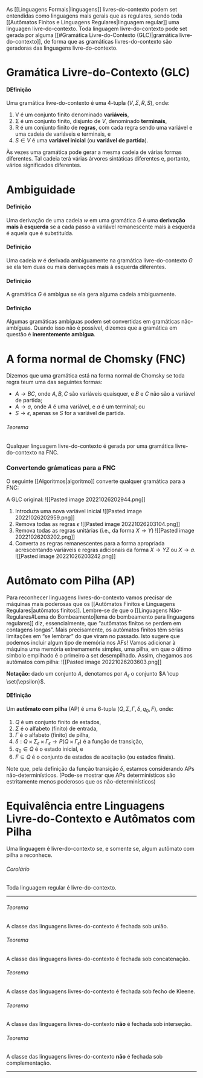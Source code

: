 As [[Linguagens Formais|linguagens]] livres-do-contexto podem set entendidas como linguagens mais gerais que as regulares, sendo toda [[Autômatos Finitos e Linguagens Regulares|linguagem regular]] uma linguagen livre-do-contexto.
Toda linguagem livre-do-contexto pode set gerada por alguma [[#Gramática Livre-do-Contexto (GLC)|gramática livre-do-contexto]], de forma que as gramáticas livres-do-contexto são geradoras das linguagens livre-do-contexto.

# Gramática Livre-do-Contexto (GLC)
#### DEfinição
Uma gramática livre-do-contexto é uma 4-tupla $(V, \Sigma, R, S)$, onde: 
1. V é um conjunto finito denominado **variáveis**, 
2. Σ é um conjunto finito, disjunto de $V$, denominado **terminais**, 
3. R é um conjunto finito de **regras**, com cada regra sendo uma variável e uma cadeia de variáveis e terminais, e 
4. $S ∈ V$ é uma **variável inicial** (ou **variável de partida**).

Às vezes uma gramática pode gerar a mesma cadeia de várias formas diferentes. Tal cadeia terá várias árvores sintáticas diferentes e, portanto, vários significados diferentes.

# Ambiguidade
#### Definição
Uma derivação de uma cadeia $w$ em uma gramática $G$ é uma **derivação mais à esquerda** se a cada passo a variável remanescente mais à esquerda é aquela que é substituída.

#### Definição
Uma cadeia $w$ é derivada ambiguamente na gramática livre-do-contexto $G$ se ela tem duas ou mais derivações mais à esquerda diferentes.

#### Definição
A gramática $G$ é ambígua se ela gera alguma cadeia ambiguamente.

#### Definição
Algumas gramáticas ambíguas podem set convertidas em gramáticas não-ambíguas. Quando isso não é possível, dizemos que a gramática em questão é **inerentemente ambígua**.

# A forma normal de Chomsky (FNC)
Dizemos que uma gramática está na forma normal de Chomsky se toda regra teum uma das seguintes formas:
- $A\to BC$, onde $A,B,C$ são variáveis quaisquer, e $B$ e $C$ não são a variável de partida;
- $A\to a$, onde $A$ é uma variável, e $a$ é um terminal; ou
- $S\to\epsilon$, apenas se $S$ for a variável de partida.

###### Teorema
Qualquer linguagem livre-do-contexto é gerada por uma gramática livre-do-contexto na FNC.

### Convertendo grámaticas para a FNC
O seguinte [[Algoritmos|algoritmo]] converte qualquer gramática para a FNC:

A GLC original:
![[Pasted image 20221026202944.png]]

1. Introduza uma nova variável inicial
![[Pasted image 20221026202959.png]]
2. Remova todas as regras $\epsilon$
![[Pasted image 20221026203104.png]]
3. Remova todas as regras unitárias (i.e., da forma $X \to Y$)
![[Pasted image 20221026203202.png]]
4. Converta as regras remanescentes para a forma apropriada acrescentando variáveis e regras adicionais da forma $X → YZ$ ou $X → a$.
![[Pasted image 20221026203242.png]]

# Autômato com Pilha (AP)
Para reconhecer linguagens livres-do-contexto vamos precisar de máquinas mais poderosas que os [[Autômatos Finitos e Linguagens Regulares|autômatos finitos]].
Lembre-se de que o [[Linguagens Não-Regulares#Lema do Bombeamento|lema do bombeamento para linguagens regulares]] diz, essencialmente, que “autômatos finitos se perdem em contagens longas”. Mais precisamente, os autômatos finitos têm sérias limitações em “se lembrar” do que viram no passado. Isto sugere que podemos incluir algum tipo de memória nos AFs! Vamos adicionar à máquina uma memória extremamente simples, uma pilha, em que o último símbolo empilhado é o primeiro a set desempilhado. Assim, chegamos aos autômatos com pilha:
![[Pasted image 20221026203603.png]]

**Notação:** dado um conjunto $A$, denotamos por $A_\epsilon$ o conjunto $A \cup \set{\epsilon}$.
#### DEfinição
Um **autômato com pilha** (AP) é uma 6-tupla $(Q, \Sigma, \Gamma, \delta, q_0, F)$, onde:
1. $Q$ é um conjunto finito de estados, 
2. $\Sigma$ é o alfabeto (finito) de entrada, 
3. $\Gamma$ é o alfabeto (finito) de pilha, 
4. $\delta : Q \times \Sigma_\epsilon \times \Gamma_\epsilon \to P(Q \times \Gamma_\epsilon)$ é a função de transição, 
5. $q_0 \in Q$ é o estado inicial, e 
6. $F ⊆ Q$ é o conjunto de estados de aceitação (ou estados finais).

Note que, pela definição da função transição $δ$, estamos considerando APs não-determinísticos.
(Pode-se mostrar que APs determinísticos são estritamente menos poderosos que os não-determinísticos)

# Equivalência entre Linguagens Livre-do-Contexto e Autômatos com Pilha
Uma linguagem é livre-do-contexto se, e somente se, algum autômato com pilha a reconhece.

###### Corolário
Toda linguagem regular é livre-do-contexto.

---
###### Teorema
A classe das linguagens livres-do-contexto é fechada sob união.

###### Teorema
A classe das linguagens livres-do-contexto é fechada sob concatenação.

###### Teorema
A classe das linguagens livres-do-contexto é fechada sob fecho de Kleene.

###### Teorema
A classe das linguagens livres-do-contexto **não** é fechada sob interseção.

###### Teorema
A classe das linguagens livres-do-contexto **não** é fechada sob complementação.

---